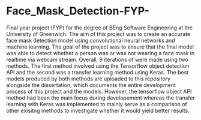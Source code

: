 # Face_Mask_Detection-FYP-

Final year project (FYP) for the degree of BEng Software Engineering at the University of Greenwich. The aim of this project was to create an accurate face mask detection model
using convolutional neural networks and machine learning. The goal of the project was to ensure that the final model was able to detect whether a person was or was not wearing a
face mask in realtime via webcam stream. Overall, 9 iterations of were made using two methods. The first method involved using the Tensorflow object detection API and the second 
was a transfer learning method using Keras. The best models produced by both methods are uploaded to this repository alongside the dissertation, which documents the entire development
process of this project and the models. However, the tensorflow object API method had been the main focus during developement whereas the transfer learning with Keras was implemented
to mainly serve as a comparison of other exisitng methods to investigate whether it would yield better results.
